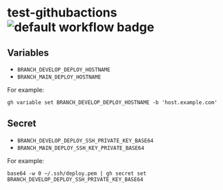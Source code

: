 # test-githubactions ![default workflow badge](https://github.com/gslin/test-githubactions/actions/workflows/default.yml/badge.svg)

## Variables

* `BRANCH_DEVELOP_DEPLOY_HOSTNAME`
* `BRANCH_MAIN_DEPLOY_HOSTNAME`

For example:

    gh variable set BRANCH_DEVELOP_DEPLOY_HOSTNAME -b 'host.example.com'

## Secret

* `BRANCH_DEVELOP_DEPLOY_SSH_PRIVATE_KEY_BASE64`
* `BRANCH_MAIN_DEPLOY_SSH_KEY_PRIVATE_BASE64`

For example:

    base64 -w 0 ~/.ssh/deploy.pem | gh secret set BRANCH_DEVELOP_DEPLOY_SSH_PRIVATE_KEY_BASE64
